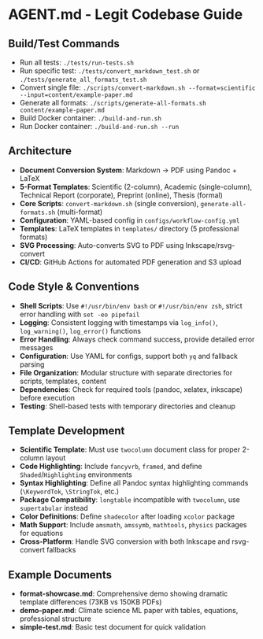 # AGENT.md - Legit Codebase Guide

## Build/Test Commands
- Run all tests: `./tests/run-tests.sh`
- Run specific test: `./tests/convert_markdown_test.sh` or `./tests/generate_all_formats_test.sh`
- Convert single file: `./scripts/convert-markdown.sh --format=scientific --input=content/example-paper.md`
- Generate all formats: `./scripts/generate-all-formats.sh content/example-paper.md`
- Build Docker container: `./build-and-run.sh`
- Run Docker container: `./build-and-run.sh --run`

## Architecture
- **Document Conversion System**: Markdown → PDF using Pandoc + LaTeX
- **5-Format Templates**: Scientific (2-column), Academic (single-column), Technical Report (corporate), Preprint (online), Thesis (formal)
- **Core Scripts**: `convert-markdown.sh` (single conversion), `generate-all-formats.sh` (multi-format)
- **Configuration**: YAML-based config in `configs/workflow-config.yml`
- **Templates**: LaTeX templates in `templates/` directory (5 professional formats)
- **SVG Processing**: Auto-converts SVG to PDF using Inkscape/rsvg-convert
- **CI/CD**: GitHub Actions for automated PDF generation and S3 upload

## Code Style & Conventions
- **Shell Scripts**: Use `#!/usr/bin/env bash` or `#!/usr/bin/env zsh`, strict error handling with `set -eo pipefail`
- **Logging**: Consistent logging with timestamps via `log_info()`, `log_warning()`, `log_error()` functions
- **Error Handling**: Always check command success, provide detailed error messages
- **Configuration**: Use YAML for configs, support both `yq` and fallback parsing
- **File Organization**: Modular structure with separate directories for scripts, templates, content
- **Dependencies**: Check for required tools (pandoc, xelatex, inkscape) before execution
- **Testing**: Shell-based tests with temporary directories and cleanup

## Template Development
- **Scientific Template**: Must use `twocolumn` document class for proper 2-column layout
- **Code Highlighting**: Include `fancyvrb`, `framed`, and define `Shaded`/`Highlighting` environments
- **Syntax Highlighting**: Define all Pandoc syntax highlighting commands (`\KeywordTok`, `\StringTok`, etc.)
- **Package Compatibility**: `longtable` incompatible with `twocolumn`, use `supertabular` instead
- **Color Definitions**: Define `shadecolor` after loading `xcolor` package
- **Math Support**: Include `amsmath`, `amssymb`, `mathtools`, `physics` packages for equations
- **Cross-Platform**: Handle SVG conversion with both Inkscape and rsvg-convert fallbacks

## Example Documents
- **format-showcase.md**: Comprehensive demo showing dramatic template differences (73KB vs 150KB PDFs)
- **demo-paper.md**: Climate science ML paper with tables, equations, professional structure
- **simple-test.md**: Basic test document for quick validation
